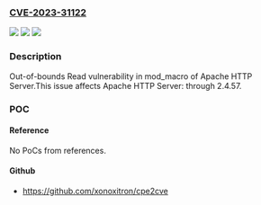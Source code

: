 ### [CVE-2023-31122](https://cve.mitre.org/cgi-bin/cvename.cgi?name=CVE-2023-31122)
![](https://img.shields.io/static/v1?label=Product&message=Apache%20HTTP%20Server&color=blue)
![](https://img.shields.io/static/v1?label=Version&message=0%3C%3D%202.4.57%20&color=brighgreen)
![](https://img.shields.io/static/v1?label=Vulnerability&message=CWE-125%20Out-of-bounds%20Read&color=brighgreen)

### Description

Out-of-bounds Read vulnerability in mod_macro of Apache HTTP Server.This issue affects Apache HTTP Server: through 2.4.57.

### POC

#### Reference
No PoCs from references.

#### Github
- https://github.com/xonoxitron/cpe2cve

